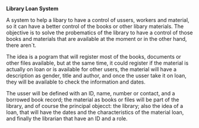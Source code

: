 **Library Loan System**

A system to help a libary to have a control of ussers, workers and material, so it can have a better control of the books or other libary materials.
The objective is to solve the probematics of the library to have a control of those books and materials that are available at the moment or in the other hand, there aren´t.

The idea is a pogram that will register most of the books, documents or other files available, but at the same time, it could register if the material is actually on loan or is available
for other users, the material will have a description as gender, title and author, and once the usser take it on loan, they will be available to check the information and dates.

The usser will be defined with an ID, name, number or contact, and a borrowed book record; the material as books or files will be part of the library, and of course the principal objecct: the library; 
also the idea of a loan, that will have the dates and the characteristics of the material loan, and finally the librarian that have an ID and a role.
